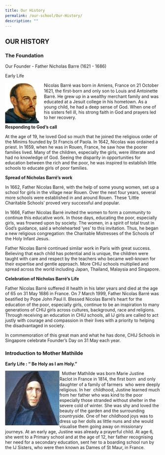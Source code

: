 ```yaml
---
title: Our History
permalink: /our-school/Our-History/
description: ""
---
```

## OUR HISTORY


### The Foundation

Our Founder - Father Nicholas Barre (1621 - 1686)

Early Life

<img style="width: 25%;" src="/images/FrBarre2.jpeg" align = "left" />  Nicolas Barré was born in Amiens, France on 21 October 1621, the ﬁrst-born and only son to Louis and Antoinette Barré. He grew up in a wealthy merchant family and was educated at a Jesuit college in his hometown. As a young child, he had a deep sense of God. When one of his sisters fell ill, his strong faith in God and prayers led to her recovery.  
  
**Responding to God’s call**

At the age of 19, he loved God so much that he joined the religious order of the Minims founded by St Francis of Paola. In 1642, Nicolas was ordained a priest. In 1659, when he was in Rouen, France, he saw how the poorer families lived. Many of the children, especially the girls, were illiterate and had no knowledge of God. Seeing the disparity in opportunities for education between the rich and the poor, he was inspired to establish little schools to educate girls of poor families.

**Spread of Nicholas Barré’s work**  

In 1662, Father Nicolas Barré, with the help of some young women, set up a school for girls in the village near Rouen. Over the next four years, several more schools were established in and around Rouen. These ‘Little Charitable Schools’ proved very successful and popular.  
  
In 1666, Father Nicolas Barré invited the women to form a community to continue this educative work. In those days, educating the poor, especially girls, was frowned upon by society. The women, in a spirit of total trust in God’s guidance, said a wholehearted ‘yes’ to this invitation. Thus, he began a new religious congregation: the Charitable Mistresses of the Schools of the Holy Infant Jesus.  
  
Father Nicolas Barré continued similar work in Paris with great success. Believing that each child has potential and is unique, the children were taught with care and respect by the teachers who became well-known for their expertise and gentle approach. More CHIJ schools multiplied and spread across the world including Japan, Thailand, Malaysia and Singapore.  
  
**Celebration of Nicholas Barré’s Life**  

Father Nicolas Barré suffered ill health in his later years and died at the age of 65 on 31 May 1686 in France. On 7 March 1999, Father Nicolas Barré was beatiﬁed by Pope John Paul II. Blessed Nicolas Barré’s heart for the education of the poor, especially girls, continue to be an inspiration to many generations of CHIJ girls across cultures, background, race and religions. Through receiving an education in CHIJ schools, all IJ girls are called to act justly with courage and compassion in their lives with a priority to helping the disadvantaged in society.  
  
In commemoration of this great man and what he has done, CHIJ Schools in Singapore celebrate Founder’s Day on 31 May each year.

### Introduction to Mother Mathilde


**Early Life : “ Be Holy as I am Holy.”**


<img style="width: 35%;" src="/images/mother%20mathilde.jpeg" align = "left" /> &nbsp; Mother Mathilde was born Marie Justine &nbsp; Raclot in France in 1814, the ﬁrst born 
&nbsp;and only daughter of a family of farmers
&nbsp;who were deeply religious. In her 
&nbsp;childhood, Justine learned much from her father who was kind to the poor especially those stranded without shelter in the severe cold of winter. She was shy and loved the beauty of the garden and the surrounding countryside. One of her childhood joys was to dress up her dolls as little nuns and she would visualise them going away on missionary journeys. At an early age, Justine was already a prayerful child. At age 6, she went to a Primary school and at the age of 12, her father recognising her need for a secondary education, sent her to a boarding school run by the IJ Sisters, who were then known as Dames of St Maur, in France.

